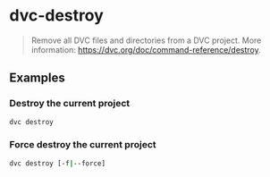 # dvc-destroy

> Remove all DVC files and directories from a DVC project. More information: <https://dvc.org/doc/command-reference/destroy>.

## Examples

### Destroy the current project

```bash
dvc destroy
```

### Force destroy the current project

```bash
dvc destroy [-f|--force]
```
